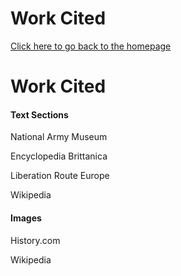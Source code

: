 <!DOCTYPE html>
<html>
  <head>
    <h1>Work Cited</h1>
  </head>
  <body>
    <a href="/.README.md">Click here to go back to the homepage</a>
    <h1>Work Cited</h1>
      <h4>Text Sections</h4>
        <p>National Army Museum</p>
        <p>Encyclopedia Brittanica</p>
        <p>Liberation Route Europe</p>
        <p>Wikipedia</p>
      <h4>Images</h4>
        <p>History.com</p>
        <p>Wikipedia</p>
  </body>
</html>
